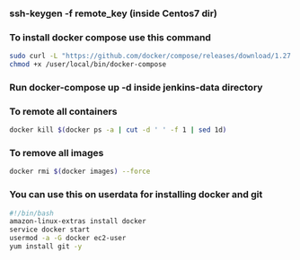 ### ssh-keygen -f remote_key (inside Centos7 dir)
### To install docker compose use this command
```sh
sudo curl -L "https://github.com/docker/compose/releases/download/1.27.4/docker-compose-$(uname -s)-$(uname -m)" -o /usr/local/bin/docker-compose
chmod +x /user/local/bin/docker-compose 

```
### Run docker-compose up -d inside jenkins-data directory

### To remote all containers
```sh
docker kill $(docker ps -a | cut -d ' ' -f 1 | sed 1d)
```

### To remove all images
```sh
docker rmi $(docker images) --force
```


###  You can use this on userdata for installing docker and git
```sh
#!/bin/bash 
amazon-linux-extras install docker
service docker start
usermod -a -G docker ec2-user
yum install git -y

```





